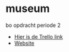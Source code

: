 # museum

bo opdracht periode 2

- [Hier is de Trello link](https://trello.com/b/6omFEANS/bo2)
- [Website](https://35229.hosts2.ma-cloud.nl/BO/Museumwebsite/)
